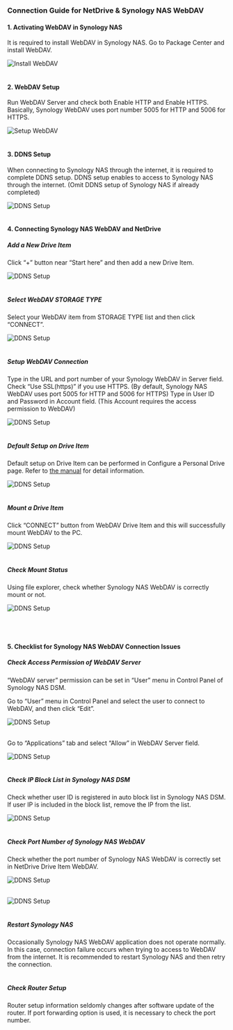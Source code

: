 ### Connection Guide for NetDrive & Synology NAS WebDAV<br>

#### 1. Activating WebDAV in Synology NAS

It is required to install WebDAV in Synology NAS.  Go to Package Center and install WebDAV.
 
 ![Install WebDAV](https://raw.githubusercontent.com/bdrive/help/master/support_content/en/guide/synology/Picture1.png)<br><br>

#### 2. WebDAV Setup

Run WebDAV Server and check both Enable HTTP and Enable HTTPS.  Basically, Synology WebDAV uses port number 5005 for HTTP and 5006 for HTTPS.
 
 ![Setup WebDAV](https://raw.githubusercontent.com/bdrive/help/master/support_content/en/guide/synology/Picture2.png)<br><br>

#### 3. DDNS Setup

When connecting to Synology NAS through the internet, it is required to complete DDNS setup.  DDNS setup enables to access to Synology NAS through the internet.  (Omit DDNS setup of Synology NAS if already completed)
 
 ![DDNS Setup](https://raw.githubusercontent.com/bdrive/help/master/support_content/en/guide/synology/Picture3.png)<br><br>

#### 4. Connecting Synology NAS WebDAV and NetDrive<br>

##### Add a New Drive Item

Click “+” button near “Start here” and then add a new Drive Item.
 
 ![DDNS Setup](https://raw.githubusercontent.com/bdrive/help/master/support_content/en/guide/synology/Picture4.png)<br><br>

##### Select WebDAV STORAGE TYPE 

Select your WebDAV item from STORAGE TYPE list and then click “CONNECT”.
 
 ![DDNS Setup](https://raw.githubusercontent.com/bdrive/help/master/support_content/en/guide/synology/Picture5.png)<br><br>

##### Setup WebDAV Connection

Type in the URL and port number of your Synology WebDAV in Server field.  Check “Use SSL(https)” if you use HTTPS.  (By default, Synology NAS WebDAV uses port 5005 for HTTP and 5006 for HTTPS)
Type in User ID and Password in Account field.  (This Account requires the access permission to WebDAV)
 
 ![DDNS Setup](https://raw.githubusercontent.com/bdrive/help/master/support_content/en/guide/synology/Picture6.png)<br><br>

##### Default Setup on Drive Item

Default setup on Drive Item can be performed in Configure a Personal Drive page.  Refer to [the manual](https://www.netdrive.net/support/?type=documents&path=netdrive_manual&page=add-configure-drive) for detail information. 

 ![DDNS Setup](https://raw.githubusercontent.com/bdrive/help/master/support_content/en/guide/synology/Picture7.png)<br><br>
 
##### Mount a Drive Item 

Click “CONNECT” button from WebDAV Drive Item and this will successfully mount WebDAV to the PC.

 ![DDNS Setup](https://raw.githubusercontent.com/bdrive/help/master/support_content/en/guide/synology/Picture8.png)<br><br>
 
##### Check Mount Status

Using file explorer, check whether Synology NAS WebDAV is correctly mount or not.
 
 ![DDNS Setup](https://raw.githubusercontent.com/bdrive/help/master/support_content/en/guide/synology/Picture9.png)<br><br><br>
 
#### 5. Checklist for Synology NAS WebDAV Connection Issues<br>

##### Check Access Permission of WebDAV Server

“WebDAV server” permission can be set in “User” menu in Control Panel of Synology NAS DSM.

Go to “User” menu in Control Panel and select the user to connect to WebDAV, and then click “Edit”.

 ![DDNS Setup](https://raw.githubusercontent.com/bdrive/help/master/support_content/en/guide/synology/Picture10.png)<br><br>
 
Go to “Applications” tab and select “Allow” in WebDAV Server field.

 ![DDNS Setup](https://raw.githubusercontent.com/bdrive/help/master/support_content/en/guide/synology/Picture11.png)<br><br>

##### Check IP Block List in Synology NAS DSM 

Check whether user ID is registered in auto block list in Synology NAS DSM.  If user IP is included in the block list, remove the IP from the list.
 
 ![DDNS Setup](https://raw.githubusercontent.com/bdrive/help/master/support_content/en/guide/synology/Picture12.png)<br><br>

##### Check Port Number of Synology NAS WebDAV

Check whether the port number of Synology NAS WebDAV is correctly set in NetDrive Drive Item WebDAV.

 ![DDNS Setup](https://raw.githubusercontent.com/bdrive/help/master/support_content/en/guide/synology/Picture13.png)<br><br>

 ![DDNS Setup](https://raw.githubusercontent.com/bdrive/help/master/support_content/en/guide/synology/Picture14.png)<br><br>

##### Restart Synology NAS

Occasionally Synology NAS WebDAV application does not operate normally.  In this case, connection failure occurs when trying to access to WebDAV from the internet.  It is recommended to restart Synology NAS and then retry the connection.<br><br>

##### Check Router Setup

Router setup information seldomly changes after software update of the router.  If port forwarding option is used, it is necessary to check the port number.<br><br>



